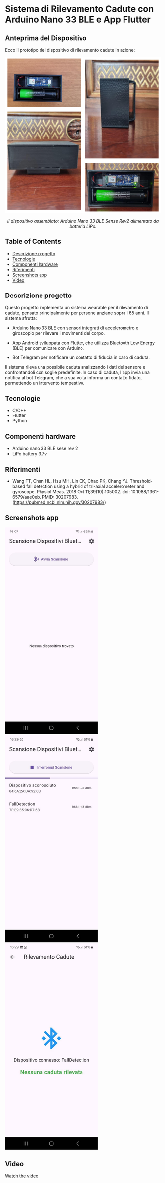 # Sistema di Rilevamento Cadute con Arduino Nano 33 BLE e App Flutter

## Anteprima del Dispositivo
Ecco il prototipo del dispositivo di rilevamento cadute in azione:

<p align="center">
  <img src="images/collageiotfalldetection.jpg" alt="Collage del dispositivo di rilevamento cadute" width="700"/>
</p>
<em><p align="center">Il dispositivo assemblato: Arduino Nano 33 BLE Sense Rev2 alimentato da batteria LiPo.</p></em>

## Table of Contents
* [Descrizione progetto](#descrizione)
* [Tecnologie](#tecnologie)
* [Componenti hardware](#hardware)
* [Riferimenti](#riferimenti)
* [Screenshots app](#screenshots-app)
* [Video](#video)

## Descrizione progetto
Questo progetto implementa un sistema wearable per il rilevamento di cadute, pensato principalmente per persone anziane sopra i 65 anni. Il sistema sfrutta:

- Arduino Nano 33 BLE con sensori integrati di accelerometro e giroscopio per rilevare i movimenti del corpo.

- App Android sviluppata con Flutter, che utilizza Bluetooth Low Energy (BLE) per comunicare con Arduino.

- Bot Telegram per notificare un contatto di fiducia in caso di caduta.

Il sistema rileva una possibile caduta analizzando i dati del sensore e confrontandoli con soglie predefinite. In caso di caduta, l'app invia una notifica al bot Telegram, che a sua volta informa un contatto fidato, permettendo un intervento tempestivo.
## Tecnologie
- C/C++
- Flutter
- Python
## Componenti hardware
- Arduino nano 33 BLE sese rev 2
- LiPo battery 3.7v
## Riferimenti
- Wang FT, Chan HL, Hsu MH, Lin CK, Chao PK, Chang YJ. Threshold-based fall detection using a hybrid of tri-axial accelerometer and gyroscope. Physiol Meas. 2018 Oct 11;39(10):105002. doi: 10.1088/1361-6579/aae0eb. PMID: 30207983. (https://pubmed.ncbi.nlm.nih.gov/30207983/)



## Screenshots app
<img src="images/home.jpg" alt="Screenshot" width="300" />
<img src="images/scanning.jpg" alt="Screenshot" width="300" />
<img src="images/connection.jpg" alt="Screenshot" width="300" />

## Video

[Watch the video](https://www.youtube.com/shorts/cjsNU6j6KOw)



